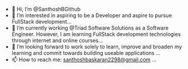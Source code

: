 - 👋 Hi, I’m @SanthoshBGithub
- 👀 I’m interested in aspiring to be a Developer and aspire to pursue FullStack development...
- 🌱 I’m currently working @Triad Software Solutions as a Software Engineer. However, I am learning FullStack development technologies through internet and online courses...
- 💞️ I’m looking forward to work solely to learn, improve and broaden my learning and commit towards building useable applications ...
- 📫 How to reach me: santhoshbaskaran2298@gmail.com ...

<!---
SanthoshBGithub/SanthoshBGithub is a ✨ special ✨ repository because its `README.md` (this file) appears on your GitHub profile.
You can click the Preview link to take a look at your changes.
--->
